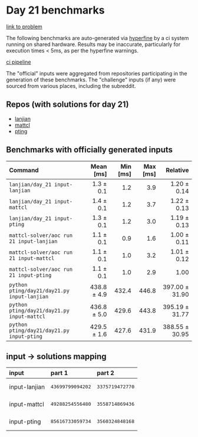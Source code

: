 # Day 21 benchmarks

[link to problem](http://adventofcode.com/2022/day/21)

The following benchmarks are auto-generated via [hyperfine](https://github.com/sharkdp/hyperfine) by a ci system running on shared hardware. Results may be inaccurate, particularly for execution times < 5ms, as per the hyperfine warnings.

[ci pipeline](http://ci.papercode.net:8080/teams/aoc2022/pipelines/aoc-compare-2022)

The "official" inputs were aggregated from repositories participating in the generation of these benchmarks. The "challenge" inputs (if any) were sourced from various places, including the subreddit.

## Repos (with solutions for day 21)


- [lanjian](https://github.com/LanJian/aoc-2022)
- [mattcl](https://github.com/mattcl/aoc2022)
- [pting](https://github.com/pting/aoc2022)

## Benchmarks with officially generated inputs
| Command | Mean [ms] | Min [ms] | Max [ms] | Relative |
|:---|---:|---:|---:|---:|
| `lanjian/day_21 input-lanjian` | 1.3 ± 0.1 | 1.2 | 3.9 | 1.20 ± 0.14 |
| `lanjian/day_21 input-mattcl` | 1.4 ± 0.1 | 1.2 | 3.7 | 1.22 ± 0.13 |
| `lanjian/day_21 input-pting` | 1.3 ± 0.1 | 1.2 | 3.0 | 1.19 ± 0.13 |
| `mattcl-solver/aoc run 21 input-lanjian` | 1.1 ± 0.1 | 0.9 | 1.6 | 1.00 ± 0.11 |
| `mattcl-solver/aoc run 21 input-mattcl` | 1.1 ± 0.1 | 1.0 | 3.2 | 1.01 ± 0.12 |
| `mattcl-solver/aoc run 21 input-pting` | 1.1 ± 0.1 | 1.0 | 2.9 | 1.00 |
| `python pting/day21/day21.py input-lanjian` | 438.8 ± 4.9 | 432.4 | 446.8 | 397.00 ± 31.90 |
| `python pting/day21/day21.py input-mattcl` | 436.8 ± 5.0 | 429.6 | 443.8 | 395.19 ± 31.77 |
| `python pting/day21/day21.py input-pting` | 429.5 ± 1.6 | 427.6 | 431.9 | 388.55 ± 30.95 |

## input -> solutions mapping
|input|part 1|part 2|
|:---|:---|:---|
|input-lanjian|<pre>43699799094202</pre>|<pre>3375719472770</pre>|
|input-mattcl|<pre>49288254556480</pre>|<pre>3558714869436</pre>|
|input-pting|<pre>85616733059734</pre>|<pre>3560324848168</pre>|
